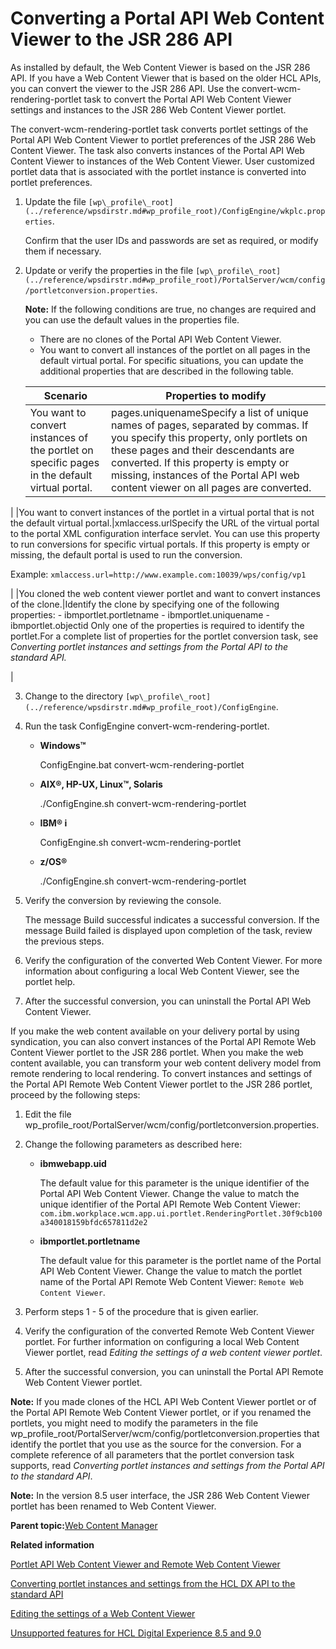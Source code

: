 # Converting a Portal API Web Content Viewer to the JSR 286 API 

As installed by default, the Web Content Viewer is based on the JSR 286 API. If you have a Web Content Viewer that is based on the older HCL APIs, you can convert the viewer to the JSR 286 API. Use the convert-wcm-rendering-portlet task to convert the Portal API Web Content Viewer settings and instances to the JSR 286 Web Content Viewer portlet.

The convert-wcm-rendering-portlet task converts portlet settings of the Portal API Web Content Viewer to portlet preferences of the JSR 286 Web Content Viewer. The task also converts instances of the Portal API Web Content Viewer to instances of the Web Content Viewer. User customized portlet data that is associated with the portlet instance is converted into portlet preferences.

1.  Update the file `[wp\_profile\_root](../reference/wpsdirstr.md#wp_profile_root)/ConfigEngine/wkplc.properties`.

    Confirm that the user IDs and passwords are set as required, or modify them if necessary.

2.  Update or verify the properties in the file `[wp\_profile\_root](../reference/wpsdirstr.md#wp_profile_root)/PortalServer/wcm/config/portletconversion.properties`.

    **Note:** If the following conditions are true, no changes are required and you can use the default values in the properties file.

    -   There are no clones of the Portal API Web Content Viewer.
    -   You want to convert all instances of the portlet on all pages in the default virtual portal.
    For specific situations, you can update the additional properties that are described in the following table.

    |Scenario|Properties to modify|
    |--------|--------------------|
    |You want to convert instances of the portlet on specific pages in the default virtual portal.|pages.uniquenameSpecify a list of unique names of pages, separated by commas. If you specify this property, only portlets on these pages and their descendants are converted. If this property is empty or missing, instances of the Portal API web content viewer on all pages are converted.

|
    |You want to convert instances of the portlet in a virtual portal that is not the default virtual portal.|xmlaccess.urlSpecify the URL of the virtual portal to the portal XML configuration interface servlet. You can use this property to run conversions for specific virtual portals. If this property is empty or missing, the default portal is used to run the conversion.

Example: `xmlaccess.url=http://www.example.com:10039/wps/config/vp1`

|
    |You cloned the web content viewer portlet and want to convert instances of the clone.|Identify the clone by specifying one of the following properties:    -   ibmportlet.portletname
    -   ibmportlet.uniquename
    -   ibmportlet.objectid
Only one of the properties is required to identify the portlet.For a complete list of properties for the portlet conversion task, see *Converting portlet instances and settings from the Portal API to the standard API.*

|

3.  Change to the directory `[wp\_profile\_root](../reference/wpsdirstr.md#wp_profile_root)/ConfigEngine`.

4.  Run the task ConfigEngine convert-wcm-rendering-portlet.

    -   **Windows™**

        ConfigEngine.bat convert-wcm-rendering-portlet

    -   **AIX®, HP-UX, Linux™, Solaris**

        ./ConfigEngine.sh convert-wcm-rendering-portlet

    -   **IBM® i**

        ConfigEngine.sh convert-wcm-rendering-portlet

    -   **z/OS®**

        ./ConfigEngine.sh convert-wcm-rendering-portlet

5.  Verify the conversion by reviewing the console.

    The message Build successful indicates a successful conversion. If the message Build failed is displayed upon completion of the task, review the previous steps.

6.  Verify the configuration of the converted Web Content Viewer. For more information about configuring a local Web Content Viewer, see the portlet help.

7.  After the successful conversion, you can uninstall the Portal API Web Content Viewer.


If you make the web content available on your delivery portal by using syndication, you can also convert instances of the Portal API Remote Web Content Viewer portlet to the JSR 286 portlet. When you make the web content available, you can transform your web content delivery model from remote rendering to local rendering. To convert instances and settings of the Portal API Remote Web Content Viewer portlet to the JSR 286 portlet, proceed by the following steps:

1.  Edit the file wp\_profile\_root/PortalServer/wcm/config/portletconversion.properties.
2.  Change the following parameters as described here:
    -   **ibmwebapp.uid**

        The default value for this parameter is the unique identifier of the Portal API Web Content Viewer. Change the value to match the unique identifier of the Portal API Remote Web Content Viewer: `com.ibm.workplace.wcm.app.ui.portlet.RenderingPortlet.30f9cb100a340018159bfdc657811d2e2`

    -   **ibmportlet.portletname**

        The default value for this parameter is the portlet name of the Portal API Web Content Viewer. Change the value to match the portlet name of the Portal API Remote Web Content Viewer: `Remote Web Content Viewer`.

3.  Perform steps 1 - 5 of the procedure that is given earlier.
4.  Verify the configuration of the converted Remote Web Content Viewer portlet. For further information on configuring a local Web Content Viewer portlet, read *Editing the settings of a web content viewer portlet*.
5.  After the successful conversion, you can uninstall the Portal API Remote Web Content Viewer portlet.

**Note:** If you made clones of the HCL API Web Content Viewer portlet or of the Portal API Remote Web Content Viewer portlet, or if you renamed the portlets, you might need to modify the parameters in the file wp\_profile\_root/PortalServer/wcm/config/portletconversion.properties that identify the portlet that you use as the source for the conversion. For a complete reference of all parameters that the portlet conversion task supports, read *Converting portlet instances and settings from the Portal API to the standard API*.

**Note:** In the version 8.5 user interface, the JSR 286 Web Content Viewer portlet has been renamed to Web Content Viewer.

**Parent topic:**[Web Content Manager ](../wcm/wcm_migration_post_update.md)

**Related information**  


[Portlet API Web Content Viewer and Remote Web Content Viewer ](../migrate/mig_pre_wcm_portlets.md)

[Converting portlet instances and settings from the HCL DX API to the standard API](../dev-portlet/migrt_ptlt_api.md)

[Editing the settings of a Web Content Viewer ](../panel_help/wcm_deploy_delivery_local-rendering-portlet.md)

[Unsupported features for HCL Digital Experience 8.5 and 9.0](../reference/intr_depc.md)

